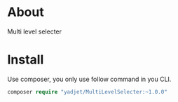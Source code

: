 # About
Multi level selecter

# Install
Use composer, you only use follow command in you CLI.

```php
composer require "yadjet/MultiLevelSelecter:~1.0.0" 
```
